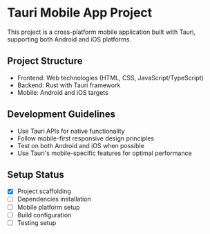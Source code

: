 <!-- Use this file to provide workspace-specific custom instructions to Copilot. For more details, visit https://code.visualstudio.com/docs/copilot/copilot-customization#_use-a-githubcopilotinstructionsmd-file -->

# Tauri Mobile App Project

This project is a cross-platform mobile application built with Tauri, supporting both Android and iOS platforms.

## Project Structure
- Frontend: Web technologies (HTML, CSS, JavaScript/TypeScript)
- Backend: Rust with Tauri framework
- Mobile: Android and iOS targets

## Development Guidelines
- Use Tauri APIs for native functionality
- Follow mobile-first responsive design principles
- Test on both Android and iOS when possible
- Use Tauri's mobile-specific features for optimal performance

## Setup Status
- [x] Project scaffolding
- [ ] Dependencies installation
- [ ] Mobile platform setup
- [ ] Build configuration
- [ ] Testing setup
